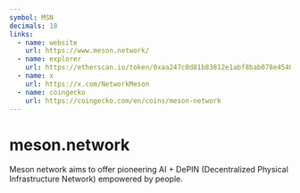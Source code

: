 ```yaml
---
symbol: MSN
decimals: 18
links:
  - name: website
    url: https://www.meson.network/
  - name: explorer
    url: https://etherscan.io/token/0xaa247c0d81b83812e1abf8bab078e4540d87e3fb
  - name: x
    url: https://x.com/NetworkMeson
  - name: coingecko
    url: https://coingecko.com/en/coins/meson-network
---
```


# meson.network

Meson network aims to offer pioneering AI + DePIN (Decentralized Physical Infrastructure Network) empowered by people.
